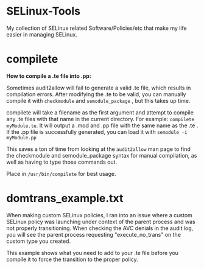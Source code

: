 # SELinux-Tools
My collection of SELinux related Software/Policies/etc that make my life easier in managing SELinux.

# compilete
**How to compile a .te file into .pp:**

Sometimes audit2allow will fail to generate a valid .te file, which results in compilation errors. After modifying the .te to be valid, you can manually compile it with `checkmodule` and `semodule_package` , but this takes up time.

compilete will take a filename as the first argument and attempt to compile any .te files with that name in the current directory. For example: `compilete myModule.te`. It will output a .mod and .pp file with the same name as the .te . If the .pp file is successfully generated, you can load it with `semodule -i myModule.pp` 


This saves a ton of time from looking at the `audit2allow` man page to find the checkmodule and semodule_package syntax for manual compilation, as well as having to type those commands out. 

Place in `/usr/bin/compilete` for best usage.

# domtrans_example.txt
When making custom SELinux policies, I ran into an issue where a custom SELinux policy was launching under context of the parent process and was not properly transitioning. When checking the AVC denials in the audit log, you will see the parent process requesting "execute_no_trans" on the custom type
you created.

This example shows what you need to add to your .te file before you compile it to force the transition to the proper policy.
